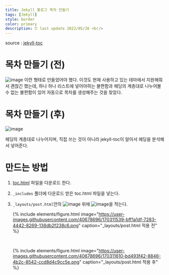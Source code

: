 ```yaml
---
title: Jekyll 블로그 목차 만들기
tags: [Jekyll]
style: border
color: primary
description: ⏰ last update 2022/05/26 <br/> 
---
```


source : [jekyll-toc](https://github.com/allejo/jekyll-toc)

# 목차 만들기 (전)

![image](https://user-images.githubusercontent.com/40678696/170313566-a7886f5d-699a-4896-8178-356130259c0c.png)
이런 형태로 만들었어야 했다. 이것도 현재 사용하고 있는 테마에서 지원해줘서 괜찮긴 했는데, 하나 하나 리스트에 넣어야하는 불편함과 헤딩의 계층대로 나누어볼 수 없는 불편함이 있어 자동으로 목차를 생성해주는 것을 찾았다.

# 목차 만들기 (후)

![image](https://user-images.githubusercontent.com/40678696/170309537-784382e0-4633-4aa7-b40d-3c8420ac7009.png)

헤딩의 계층대로 나누어지며, 직접 쓰는 것이 아니라 jekyll-toc이 알아서 헤딩을 분석해서 넣어준다.

# 만드는 방법

1. [toc.html](https://github.com/allejo/jekyll-toc/blob/master/_includes/toc.html) 파일을 다운로드 한다.

2. `_includes` 폴더에 다운로드 받은 toc.html 파일을 넣는다.

3. `_layouts/post.html`안의 ![image](https://user-images.githubusercontent.com/40678696/170320135-1b5a064b-77a1-4b9a-bf93-4401559fd2f7.png) 위에 ![image](https://user-images.githubusercontent.com/40678696/170319811-8a25b439-d620-440f-bb51-06031c014e02.png)을 적는다.

   {% include elements/figure.html image="https://user-images.githubusercontent.com/40678696/170311539-bff1a1df-7283-4442-8269-138db2f238c6.png" caption="_layouts/post.html 적용 전" %}

   ​

   {% include elements/figure.html image="https://user-images.githubusercontent.com/40678696/170311610-bd493f42-8846-4b2c-8542-ccd8d4c9cc5e.png" caption="_layouts/post.html 적용 후" %}

